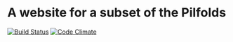 # A website for a subset of the Pilfolds

[![Build Status](https://travis-ci.org/lpil/pilfold.svg?branch=master)](https://travis-ci.org/lpil/pilfold)
[![Code Climate](https://codeclimate.com/github/lpil/pilfold/badges/gpa.svg)](https://codeclimate.com/github/lpil/pilfold)
